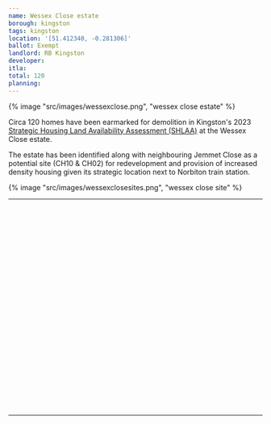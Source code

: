 ```yaml
---
name: Wessex Close estate
borough: kingston
tags: kingston
location: '[51.412340, -0.281306]'
ballot: Exempt
landlord: RB Kingston
developer: 
itla: 
total: 120
planning: 
---
```

{% image "src/images/wessexclose.png", "wessex close estate" %}

Circa 120 homes have been earmarked for demolition in Kingston's 2023 [Strategic Housing Land Availability Assessment (SHLAA)](https://www.kingston.gov.uk/downloads/file/2187/strategic-housing-land-availability-assessment) at the Wessex Close estate.

The estate has been identified along with neighbouring Jemmet Close as a potential site (CH10 & CH02) for redevelopment and provision of increased density housing given its strategic location next to Norbiton train station.

{% image "src/images/wessexclosesites.png", "wessex close site" %}

---

<!------------THE CODE BELOW RENDERS THE MAP - DO NOT EDIT! ---------------------------->

<div id="map" style="width: 100%; height: 400px;"></div>

<script>
  var map = L.map('map').setView({{ location }}, 13);
  L.tileLayer('https://tile.openstreetmap.org/{z}/{x}/{y}.png', {
  maxZoom: 19,
attribution: '&copy; <a href="http://www.openstreetmap.org/copyright">OpenStreetMap</a>'
}).addTo(map);
var circle = L.circle({{ location }}, {
    color: 'red',
    fillColor: '#f03',
    fillOpacity: 0.5,
    radius: 500
}).addTo(map);
</script>

---